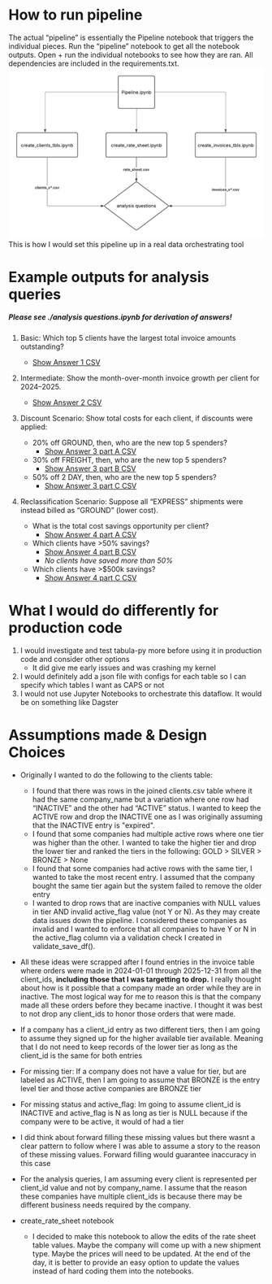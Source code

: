 # How to run pipeline
The actual “pipeline” is essentially the Pipeline notebook that triggers the individual pieces. Run the “pipeline” notebook to get all the notebook outputs. Open + run the individual notebooks to see how they are ran. All dependencies are included in the requirements.txt.
![ETL_Design.jpeg](ETL_Design.jpeg)
This is how I would set this pipeline up in a real data orchestrating tool

# Example outputs for analysis queries
##### Please see ./analysis questions.ipynb for derivation of answers!
1. Basic: Which top 5 clients have the largest total invoice amounts outstanding?
    - [Show Answer 1 CSV](output_tables/answer1.csv)

2. Intermediate: Show the month-over-month invoice growth per client for 2024–2025.
    - [Show Answer 2 CSV](output_tables/answer2.csv)
3. Discount Scenario: Show total costs for each client, if discounts were applied:
    - 20% off GROUND, then, who are the new top 5 spenders?
      - [Show Answer 3 part A CSV](output_tables/answer3parta.csv) 
    - 30% off FREIGHT, then, who are the new top 5 spenders?
      - [Show Answer 3 part B CSV](output_tables/answer3partb.csv) 
    - 50% off 2 DAY, then, who are the new top 5 spenders?
      - [Show Answer 3 part C CSV](output_tables/answer3partc.csv) 
4. Reclassification Scenario: Suppose all “EXPRESS” shipments were instead billed as “GROUND” (lower cost).
    - What is the total cost savings opportunity per client?
      - [Show Answer 4 part A CSV](output_tables/answer4parta.csv) 
    - Which clients have >50% savings?
      - [Show Answer 4 part B CSV](output_tables/answer4partb.csv)
      - *No clients have saved more than 50%*
    - Which clients have >$500k savings?
      - [Show Answer 4 part C CSV](output_tables/answer4partc.csv) 

# What I would do differently for production code
1. I would investigate and test tabula-py more before using it in production code and consider other options
    - It did give me early issues and was crashing my kernel
2. I would definitely add a json file with configs for each table so I can specify which tables I want as CAPS or not
3. I would not use Jupyter Notebooks to orchestrate this dataflow. It would be on something like Dagster

# Assumptions made & Design Choices
- Originally I wanted to do the following to the clients table:
  - I found that there was rows in the joined clients.csv table where it had the same company_name but a variation where one row had “INACTIVE” and the other had “ACTIVE” status. I wanted to keep the ACTIVE row and drop the INACTIVE one as I was originally assuming that the INACTIVE entry is "expired".
  - I found that some companies had multiple active rows where one tier was higher than the other. I wanted to take the higher tier and drop the lower tier and ranked the tiers in the following: GOLD > SILVER > BRONZE > None
  - I found that some companies had active rows with the same tier, I wanted to take the most recent entry. I assumed that the company bought the same tier again but the system failed to remove the older entry
  - I wanted to drop rows that are inactive companies with NULL values in tier AND invalid active_flag value (not Y or N). As they may create data issues down the pipeline. I considered these companies as invalid and I wanted to enforce that all companies to have Y or N in the active_flag column via a validation check       I created in validate_save_df().
- All these ideas were scrapped after I found entries in the invoice table where orders were made in 2024-01-01 through 2025-12-31 from all the client_ids, **including those that I was targetting to drop.** I really thought about how is it possible that a company made an order while they are in inactive. The most logical way for me to reason this is that the company made all these orders before they became inactive. I thought it was best to not drop any client_ids to honor those orders that were made.

- If a company has a client_id entry as two different tiers, then I am going to assume they signed up for the higher available tier available. Meaning that I do not need to keep records of the lower tier as long as the client_id is the same for both entries
- For missing tier: If a company does not have a value for tier, but are labeled as ACTIVE, then I am going to assume that BRONZE is the entry level tier and those active companies are BRONZE tier
- For missing status and active_flag: Im going to assume client_id is INACTIVE and active_flag is N as long as tier is NULL because if the company were to be active, it would of had a tier
- I did think about forward filling these missing values but there wasnt a clear pattern to follow where I was able to assume a story to the reason of these missing values. Forward filling would guarantee inaccuracy in this case
- For the analysis queries, I am assuming every client is represented per client_id value and not by company_name. I assume that the reason these companies have multiple client_ids is because there may be different business needs required by the company.

- create_rate_sheet notebook
  - I decided to make this notebook to allow the edits of the rate sheet table values. Maybe the company will come up with a new shipment type. Maybe the prices will need to be updated. At the end of the day, it is better to provide an easy option to update the values instead of hard coding them into the notebooks.

